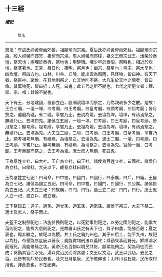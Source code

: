 

## 十三經

##### 禮記
　　　`祭法`

* * *

祭法：有虞氏禘黃帝而郊嚳，祖顓頊而宗堯。夏后氏亦禘黃帝而郊鯀，祖顓頊而宗禹。殷人禘嚳而郊冥，祖契而宗湯。周人禘嚳而郊稷，祖文王而宗武王。燔柴於泰壇，祭天也；瘞埋於泰折，祭地也；用騂犢。埋少牢於泰昭，祭時也；相近於坎壇，祭寒暑也。王宮，祭日也；夜明，祭月也；幽宗，祭星也；雩宗，祭水旱也；四坎壇，祭四方也。山林、川谷、丘陵，能出雲為風雨，見怪物，皆曰神。有天下者，祭百神。諸侯，在其地則祭之，亡其地則不祭。大凡生於天地之間者，皆曰命。其萬物死，皆曰折；人死，曰鬼；此五代之所不變也。七代之所更立者：禘、郊、宗、祖；其餘不變也。

天下有王，分地建國，置都立邑，設廟祧壇墠而祭之，乃為親疏多少之數。是故：王立七廟，一壇一墠，曰考廟，曰王考廟，曰皇考廟，曰顯考廟，曰祖考廟；皆月祭之。遠廟為祧，有二祧，享嘗乃止。去祧為壇，去壇為墠。壇墠，有禱焉祭之，無禱乃止。去墠曰鬼。諸侯立五廟，一壇一墠。曰考廟，曰王考廟，曰皇考廟，皆月祭之；顯考廟，祖考廟，享嘗乃止。去祖為壇，去壇為墠。壇墠，有禱焉祭之，無禱乃止。去墠為鬼。大夫立三廟，二壇，曰考廟，曰王考廟，曰皇考廟，享嘗乃止。顯考祖考無廟，有禱焉，為壇祭之。去壇為鬼。適士二廟，一壇，曰考廟，曰王考廟，享嘗乃止。顯考無廟，有禱焉，為壇祭之。去壇為鬼。官師一廟，曰考廟。王考無廟而祭之，去王考為鬼。庶士庶人無廟，死曰鬼。

王為羣姓立社，曰大社。王自為立社，曰王社。諸侯為百姓立社，曰國社。諸侯自為立社，曰侯社。大夫以下，成羣立社曰置社。

王為羣姓立七祀：曰司命，曰中霤，曰國門，曰國行，曰泰厲，曰戶，曰竈。王自為立七祀。諸侯為國立五祀，曰司命，曰中霤，曰國門，曰國行，曰公厲。諸侯自為立五祀。大夫立三祀：曰族厲，曰門，曰行。適士立二祀：曰門，曰行。庶士庶人立一祀，或立戶，或立竈。

王下祭殤五：適子、適孫、適曾孫、適玄孫、適來孫。諸侯下祭三，大夫下祭二，適士及庶人，祭子而止。

夫聖王之制祭祀也：法施於民則祀之，以死勤事則祀之，以勞定國則祀之，能禦大菑則祀之，能捍大患則祀之。是故厲山氏之有天下也，其子曰農，能殖百穀；夏之衰也，周弃繼之，故祀以為稷。共工氏之霸九州也，其子曰后土，能平九州，故祀以為社。帝嚳能序星辰以著衆；堯能賞均刑法以義終；舜勤衆事而野死。鯀障鴻水而殛死，禹能脩鯀之功。黃帝正名百物以明民共財，顓頊能脩之。契為司徒而民成；冥勤其官而水死。湯以寬治民而除其虐；文王以文治，武王以武功，去民之菑。此皆有功烈於民者也。及夫日月星辰，民所瞻仰也；山林川谷丘陵，民所取材用也。非此族也，不在祀典。

* * *

